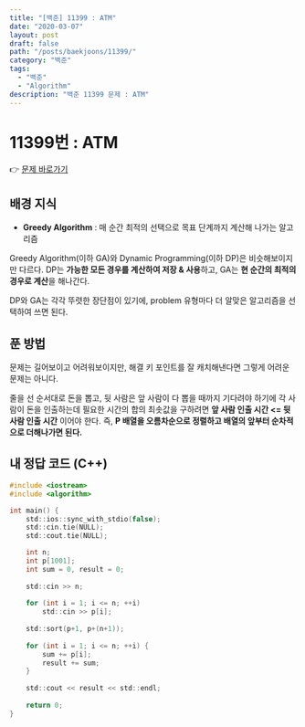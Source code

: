 ```yaml
---
title: "[백준] 11399 : ATM"
date: "2020-03-07"
layout: post
draft: false
path: "/posts/baekjoons/11399/"
category: "백준"
tags:
  - "백준"
  - "Algorithm"
description: "백준 11399 문제 : ATM"
---
```


# 11399번 : ATM

👉 [문제 바로가기](https://www.acmicpc.net/problem/11399)



## 배경 지식
- **Greedy Algorithm** : 매 순간 최적의 선택으로 목표 단계까지 계산해 나가는 알고리즘

Greedy Algorithm(이하 GA)와 Dynamic Programming(이하 DP)은 비슷해보이지만 다르다.
DP는 **가능한 모든 경우를 계산하여 저장 & 사용**하고, GA는 **현 순간의 최적의 경우로 계산**을 해나간다.

DP와 GA는 각각 뚜렷한 장단점이 있기에, problem 유형마다 더 알맞은 알고리즘을 선택하여 쓰면 된다.




## 푼 방법
문제는 길어보이고 어려워보이지만, 해결 키 포인트를 잘 캐치해낸다면 그렇게 어려운 문제는 아니다.

줄을 선 순서대로 돈을 뽑고, 뒷 사람은 앞 사람이 다 뽑을 때까지 기다려야 하기에 각 사람이 돈을 인출하는데 필요한 시간의 합의 최솟값을 구하려면 __앞 사람 인출 시간 <= 뒷 사람 인출 시간__ 이어야 한다. 즉, __P 배열을 오름차순으로 정렬하고 배열의 앞부터 순차적으로 더해나가면 된다.__






## 내 정답 코드 (C++)

~~~c
#include <iostream>
#include <algorithm>

int main() {
	std::ios::sync_with_stdio(false);
	std::cin.tie(NULL); 
	std::cout.tie(NULL);

	int n;
	int p[1001];
	int sum = 0, result = 0;
	
	std::cin >> n;
	
	for (int i = 1; i <= n; ++i)
		std::cin >> p[i];
	
	std::sort(p+1, p+(n+1));
	
	for (int i = 1; i <= n; ++i) {
		sum += p[i];
		result += sum;
	}
	
	std::cout << result << std::endl;
    
	return 0;
}
~~~
